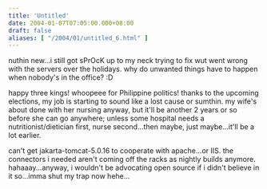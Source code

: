 ```yaml
---
title: 'Untitled'
date: 2004-01-07T07:05:00.000+08:00
draft: false
aliases: [ "/2004/01/untitled_6.html" ]
---
```


nuthin new...i still got sPrOcK up to my neck trying to fix wut went wrong with the servers over the holidays. why do unwanted things have to happen when nobody's in the office? :D  
  
happy three kings! whoopeee for Philippine politics! thanks to the upcoming elections, my job is starting to sound like a lost cause or sumthin. my wife's about done with her nursing anyway, but it'll be another 2 years or so before she can go anywhere; unless some hospital needs a nutritionist/dietician first, nurse second...then maybe, just maybe...it'll be a lot earlier.  
  
can't get jakarta-tomcat-5.0.16 to cooperate with apache...or IIS. the connectors i needed aren't coming off the racks as nightly builds anymore. hahaaay...anyway, i wouldn't be advocating open source if i didn't believe in it so...imma shut my trap now hehe...